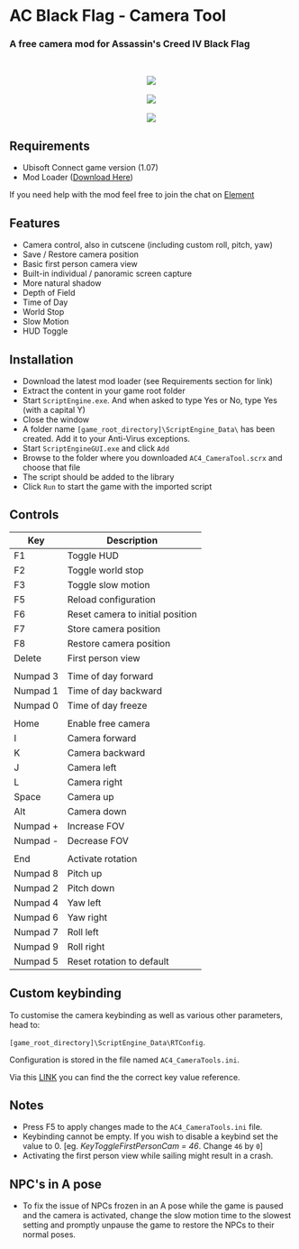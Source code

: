 # AC Black Flag - Camera Tool
### A free camera mod for Assassin's Creed IV Black Flag

<br>

<p align="center">
  <img src="https://raw.githubusercontent.com/LionAG/ACBlackFlag-CameraTool/main/Pic/AC4%20(1).png" />

  <br>
  <br>

  <img src="https://raw.githubusercontent.com/LionAG/ACBlackFlag-CameraTool/main/Pic/AC4%20(2).png" />

  <br>
  <br>

  <img src="https://raw.githubusercontent.com/LionAG/ACBlackFlag-CameraTool/main/Pic/AC4%20(3).png" />
</p>

## Requirements
- Ubisoft Connect game version (1.07)
- Mod Loader ([Download Here](https://github.com/LionAG/ScriptEngine/releases/latest))

If you need help with the mod feel free to join the chat on [Element](https://matrix.to/#/!fiJSxMURNZlyjalmyA:matrix.org?via=matrix.org)
## Features
- Camera control, also in cutscene (including custom roll, pitch, yaw)
- Save / Restore camera position
- Basic first person camera view
- Built-in individual / panoramic screen capture
- More natural shadow
- Depth of Field
- Time of Day
- World Stop
- Slow Motion
- HUD Toggle
  
## Installation

- Download the latest mod loader (see Requirements section for link)
- Extract the content in your game root folder 
- Start `ScriptEngine.exe`. And when asked to type Yes or No, type Yes (with a capital Y)
- Close the window
- A folder name `[game_root_directory]\ScriptEngine_Data\` has been created. Add it to your Anti-Virus exceptions.
- Start `ScriptEngineGUI.exe` and click `Add`
- Browse to the folder where you downloaded `AC4_CameraTool.scrx` and choose that file
- The script should be added to the library
- Click `Run` to start the game with the imported script

## Controls 

| Key | Description |
| --|-- |
| F1				| Toggle HUD |
| F2				| Toggle world stop |
| F3				| Toggle slow motion  |
| F5				| Reload configuration | 
| F6				| Reset camera to initial position |
| F7				| Store camera position |
| F8				| Restore camera position |
| Delete			| First person view  |
||
| Numpad 3			| Time of day forward |
| Numpad 1			| Time of day backward |
| Numpad 0			| Time of day freeze |
||
| Home				| Enable free camera |
| I					| Camera forward |
| K					| Camera backward  |
| J					| Camera left  |
| L					| Camera right |
| Space				| Camera up |
| Alt				| Camera down |
| Numpad +			| Increase FOV |
| Numpad -			| Decrease FOV |
||
| End				| Activate rotation |
| Numpad 8			| Pitch up |
| Numpad 2			| Pitch down |
| Numpad 4			| Yaw left |
| Numpad 6			| Yaw right |
| Numpad 7			| Roll left |
| Numpad 9			| Roll right |
| Numpad 5			| Reset rotation to default |

## Custom keybinding

To customise the camera keybinding as well as various other parameters, head to:


`[game_root_directory]\ScriptEngine_Data\RTConfig`.


Configuration is stored in the file named `AC4_CameraTools.ini`.

Via this [LINK](https://cherrytree.at/misc/vk.htm) you can find the the correct key value reference.
</br>

## Notes
* Press F5 to apply changes made to the `AC4_CameraTools.ini` file.
* Keybinding cannot be empty. If you wish to disable a keybind set the value to 0. [eg. *KeyToggleFirstPersonCam = 46*. Change `46` by `0`] 
* Activating the first person view while sailing might result in a crash.

## NPC's in A pose
* To fix the issue of NPCs frozen in an A pose while the game is paused and the camera is activated, change the slow motion time to the slowest setting and promptly unpause the game to restore the NPCs to their normal poses.
